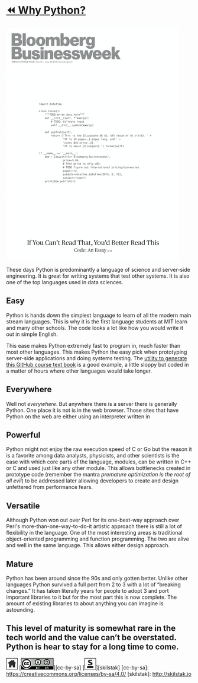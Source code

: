 # [⏪ Why Python?](/README.md)

![bloomberg](/assets/bloomberg.png)

These days Python is predominantly a language of science and
server-side engineering. It is great for writing systems that test
other systems. It is also one of the top languages used in data
sciences.

## Easy

Python is hands down the simplest language to learn of all the modern
main stream languages. This is why it is the first language students
at MIT learn and many other schools. The code looks a lot like how you
would write it out in simple English.

This ease makes Python extremely fast to program in, much faster
than most other languages. This makes Python the easy pick when
prototyping server-side applications and doing systems testing. The
[utility to generate this GitHub course text book][ghc] is a good
example, a little sloppy but coded in a matter of hours where other
languages would take longer.

[ghc]: https://github.com/skilstak/ghc/blob/master/lib/ghc.py

## Everywhere

Well not *everywhere*. But anywhere there is a server there is
generally Python. One place it is not is in the web browser. Those
sites that have Python on the web are either using an interpreter
written in 

## Powerful

Python might not enjoy the raw execution speed of C or Go but the
reason it is a favorite among data analysts, physicists, and other
scientists is the ease with which core parts of the language,
modules, can be written in C++ or C and used just like any other
module. This allows bottlenecks created in prototype code (remember
the mantra *premature optimization is the root of all evil*) to be
addressed later allowing developers to create and design unfettered
from performance fears.

## Versatile

Although Python won out over Perl for its one-best-way approach
over Perl's more-than-one-way-to-do-it artistic approach there is
still a lot of flexibility in the language. One of the most interesting
areas is traditional object-oriented programming and function
programming. The two are alive and well in the same language. This
allows either design approach.

## Mature

Python has been around since the 90s and only gotten better. Unlike
other languages Python survived a full port from 2 to 3 with a lot of
“breaking changes.” It has taken literally years for people to adopt
3 and port important libraries to it but for the most part this is now
complete. The amount of existing libraries to about anything you can
imagine is astounding.

This level of maturity is somewhat rare in the tech world
and the value can’t be overstated. Python is hear to stay for a long
time to come.
 ---
[![home](/assets/home-bw.png)](/README.md)
[![cc-by-sa](/assets/cc-by-sa.png)][cc-by-sa]
[![skilstak](/assets/skilstak-logo-bw.png)][skilstak]
[cc-by-sa]: https://creativecommons.org/licenses/by-sa/4.0/
[skilstak]: http://skilstak.io

